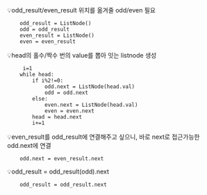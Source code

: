 
:bulb:odd_result/even_result 위치를 옮겨줄 odd/even 필요

        odd_result = ListNode()
        odd = odd_result 
        even_result = ListNode()
        even = even_result 
        
:bulb:head의 홀수/짝수 번의 value를 뽑아 잇는 listnode 생성

         i=1
        while head:
            if i%2!=0:
                odd.next = ListNode(head.val)
                odd = odd.next 
            else:
                even.next = ListNode(head.val)
                even = even.next
            head = head.next
            i+=1


:bulb:even_result를 odd_result에 연결해주고 싶으니, 바로 next로 접근가능한 odd.next에 연결

        odd.next = even_result.next 
     
:bulb:odd_result = odd_result(odd).next

        odd_result = odd_result.next




